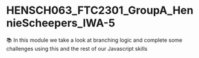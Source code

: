 # HENSCH063_FTC2301_GroupA_HennieScheepers_IWA-5

📚 In this module we take a look at branching logic and complete some challenges using this and the rest of our Javascript skills
